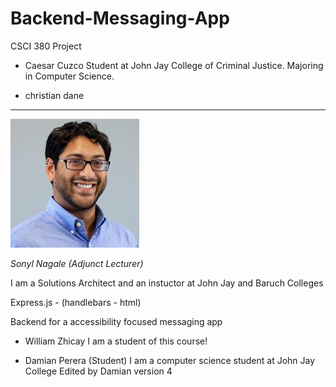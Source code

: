 # Backend-Messaging-App

CSCI 380 Project

- Caesar Cuzco
  Student at John Jay College of Criminal Justice.
  Majoring in Computer Science.

- christian dane

---

![](./_assets/1263746.jpeg)

_Sonyl Nagale (Adjunct Lecturer)_

I am a Solutions Architect and an instuctor at John Jay and Baruch Colleges

Express.js - (handlebars - html)

Backend for a accessibility focused messaging app

- William Zhicay
  I am a student of this course!

* Damian Perera (Student)
  I am a computer science student at John Jay College
  Edited by Damian version 4
